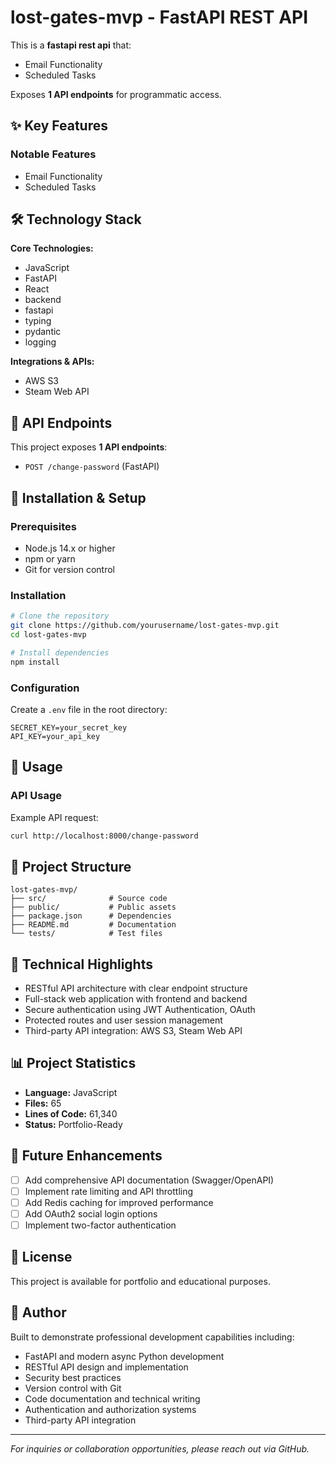 # lost-gates-mvp - FastAPI REST API


This is a **fastapi rest api** that:
- Email Functionality
- Scheduled Tasks

Exposes **1 API endpoints** for programmatic access.

## ✨ Key Features

### Notable Features
- Email Functionality
- Scheduled Tasks

## 🛠️ Technology Stack

**Core Technologies:**
- JavaScript
- FastAPI
- React
- backend
- fastapi
- typing
- pydantic
- logging

**Integrations & APIs:**
- AWS S3
- Steam Web API

## 🔌 API Endpoints

This project exposes **1 API endpoints**:

- `POST /change-password` (FastAPI)

## 🚀 Installation & Setup

### Prerequisites

- Node.js 14.x or higher
- npm or yarn
- Git for version control

### Installation

```bash
# Clone the repository
git clone https://github.com/yourusername/lost-gates-mvp.git
cd lost-gates-mvp

# Install dependencies
npm install
```

### Configuration

Create a `.env` file in the root directory:

```env
SECRET_KEY=your_secret_key
API_KEY=your_api_key
```

## 📖 Usage


### API Usage

Example API request:

```bash
curl http://localhost:8000/change-password
```

## 📁 Project Structure

```
lost-gates-mvp/
├── src/              # Source code
├── public/           # Public assets
├── package.json      # Dependencies
├── README.md         # Documentation
└── tests/            # Test files
```

## 🔧 Technical Highlights

- RESTful API architecture with clear endpoint structure
- Full-stack web application with frontend and backend
- Secure authentication using JWT Authentication, OAuth
- Protected routes and user session management
- Third-party API integration: AWS S3, Steam Web API

## 📊 Project Statistics

- **Language:** JavaScript
- **Files:** 65
- **Lines of Code:** 61,340
- **Status:** Portfolio-Ready

## 🚧 Future Enhancements

- [ ] Add comprehensive API documentation (Swagger/OpenAPI)
- [ ] Implement rate limiting and API throttling
- [ ] Add Redis caching for improved performance
- [ ] Add OAuth2 social login options
- [ ] Implement two-factor authentication

## 📄 License

This project is available for portfolio and educational purposes.

## 👤 Author

Built to demonstrate professional development capabilities including:
- FastAPI and modern async Python development
- RESTful API design and implementation
- Security best practices
- Version control with Git
- Code documentation and technical writing
- Authentication and authorization systems
- Third-party API integration

---

*For inquiries or collaboration opportunities, please reach out via GitHub.*